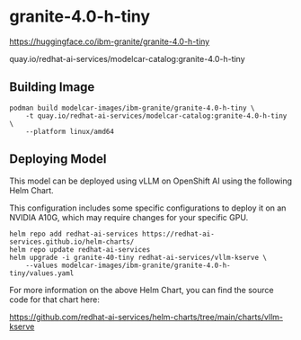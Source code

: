 # granite-4.0-h-tiny

https://huggingface.co/ibm-granite/granite-4.0-h-tiny

quay.io/redhat-ai-services/modelcar-catalog:granite-4.0-h-tiny

## Building Image

```
podman build modelcar-images/ibm-granite/granite-4.0-h-tiny \
    -t quay.io/redhat-ai-services/modelcar-catalog:granite-4.0-h-tiny  \
    --platform linux/amd64
```

## Deploying Model

This model can be deployed using vLLM on OpenShift AI using the following Helm Chart.

This configuration includes some specific configurations to deploy it on an NVIDIA A10G, which may require changes for your specific GPU.

```
helm repo add redhat-ai-services https://redhat-ai-services.github.io/helm-charts/
helm repo update redhat-ai-services
helm upgrade -i granite-40-tiny redhat-ai-services/vllm-kserve \
    --values modelcar-images/ibm-granite/granite-4.0-h-tiny/values.yaml
```

For more information on the above Helm Chart, you can find the source code for that chart here:

https://github.com/redhat-ai-services/helm-charts/tree/main/charts/vllm-kserve
